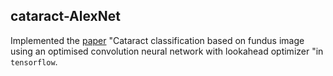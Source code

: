 ## cataract-AlexNet
Implemented the [paper](https://aip.scitation.org/doi/abs/10.1063/5.0030744) "Cataract classification based
on fundus image using an optimised convolution neural network with lookahead optimizer "in `tensorflow`.
